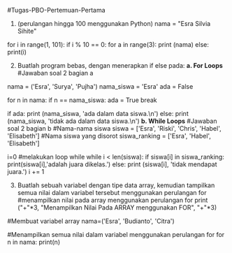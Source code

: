 #Tugas-PBO-Pertemuan-Pertama

1. (perulangan hingga 100 menggunakan Python)
nama = "Esra Silvia Sihite"

for i in range(1, 101):
    if i % 10 == 0:
        for a in range(3):
            print (nama)
    else:
        print(i)


2. Buatlah program bebas, dengan menerapkan if else pada:
**a. For Loops**
#Jawaban soal 2 bagian a

nama = ('Esra', 'Surya', 'Pujha')
nama_siswa = 'Esra'
ada = False

for n in nama:
	if n == nama_siswa:
		ada = True
		break

if ada:
	print (nama_siswa, 'ada dalam data siswa.\n')
else:
	print (nama_siswa, 'tidak ada dalam data siswa.\n')
**b. While Loops**
  #Jawaban soal 2 bagian b
#Nama-nama siswa
siswa = ['Esra', 'Riski', 'Chris', 'Habel', 'Elisabeth']
#Nama siswa yang disorot
siswa_ranking = ['Esra', 'Habel', 'Elisabeth']

i=0
#melakukan loop while
while i < len(siswa):
	if siswa[i] in siswa_ranking:
		print(siswa[i],'adalah juara dikelas.')
	else:
		print (siswa[i], 'tidak mendapat juara.')
	i += 1

 3. Buatlah sebuah variabel dengan tipe data array, kemudian tampilkan semua nilai dalam variabel tersebut menggunakan perulangan for
#menampilkan nilai pada array menggunakan perulangan for
print ("+"*3, "Menampilkan Nilai Pada ARRAY menggunakan FOR", "+"*3)

#Membuat variabel array
nama=('Esra', 'Budianto', 'Citra')

#Menampilkan semua nilai dalam variabel menggunakan perulangan for
for n in nama:
	print(n)

    
